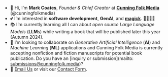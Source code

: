 - 💫 Hi, I’m **Mark Coates**, *Founder & Chief Creator* at [**Cunning Folk Media**](http://cunningfolk.media) (@cunningfolkmedia)
- 💕 I’m interested in **software development**, **GenAI**, and [**magick**](https://en.wikipedia.org/wiki/Magic_%28supernatural%29?wprov=sfla1). 🧙🏻‍♂️✨
- 📚 I’m currently learning all I can about *open source Large Language Models* (**LLM**s) while writing a book that will be published later this year (Autumn 2024).
- 🤝 I’m looking to collaborate on *Generative Artificial Intelligence* (**AI**) and *Machine Learning* (**ML**) applications and Cunning Folk Media is currently accepting nonfiction and fiction manuscripts for potential book publication. Do you have an [inquiry or submission](mailto: submissions@cunningfolk.media)? 
- 📨 [Email Us](mailto:contact@cunningfolk.media) or visit our [Contact Form](http://cunningfolk.media/contact).